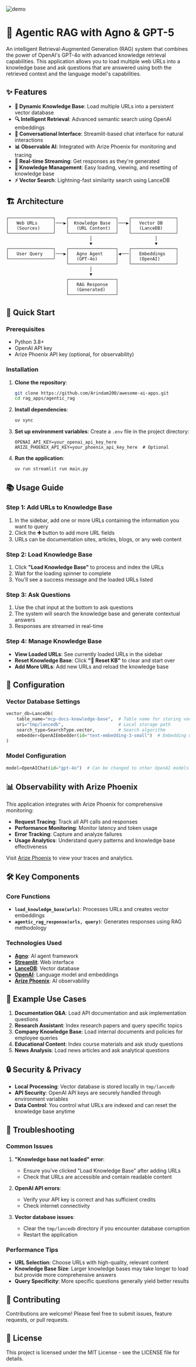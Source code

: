 ![demo](./assets/demo.gif)

# 🤖 Agentic RAG with Agno & GPT-5

An intelligent Retrieval-Augmented Generation (RAG) system that combines the power of OpenAI's GPT-4o with advanced knowledge retrieval capabilities. This application allows you to load multiple web URLs into a knowledge base and ask questions that are answered using both the retrieved context and the language model's capabilities.

## ✨ Features

- **🧠 Dynamic Knowledge Base**: Load multiple URLs into a persistent vector database
- **🔍 Intelligent Retrieval**: Advanced semantic search using OpenAI embeddings
- **💬 Conversational Interface**: Streamlit-based chat interface for natural interactions
- **📊 Observable AI**: Integrated with Arize Phoenix for monitoring and tracing
- **🚀 Real-time Streaming**: Get responses as they're generated
- **🔄 Knowledge Management**: Easy loading, viewing, and resetting of knowledge base
- **⚡ Vector Search**: Lightning-fast similarity search using LanceDB

## 🏗️ Architecture

```
┌─────────────────┐    ┌──────────────────┐    ┌─────────────────┐
│   Web URLs      │───▶│  Knowledge Base  │───▶│   Vector DB     │
│   (Sources)     │    │   (URL Content)  │    │   (LanceDB)     │
└─────────────────┘    └──────────────────┘    └─────────────────┘
                                │                        │
                                ▼                        ▼
┌─────────────────┐    ┌──────────────────┐    ┌─────────────────┐
│   User Query    │───▶│   Agno Agent     │◀───│   Embeddings    │
└─────────────────┘    │   (GPT-4o)       │    │   (OpenAI)      │
                       └──────────────────┘    └─────────────────┘
                                │
                                ▼
                       ┌──────────────────┐
                       │   RAG Response   │
                       │   (Generated)    │
                       └──────────────────┘
```

## 🚀 Quick Start

### Prerequisites

- Python 3.8+
- OpenAI API key
- Arize Phoenix API key (optional, for observability)

### Installation

1. **Clone the repository**:

   ```bash
   git clone https://github.com/Arindam200/awesome-ai-apps.git
   cd rag_apps/agentic_rag
   ```

2. **Install dependencies**:

   ```bash
   uv sync
   ```

3. **Set up environment variables**:
   Create a `.env` file in the project directory:

   ```env
   OPENAI_API_KEY=your_openai_api_key_here
   ARIZE_PHOENIX_API_KEY=your_phoenix_api_key_here  # Optional
   ```

4. **Run the application**:
   ```bash
   uv run streamlit run main.py
   ```

## 📚 Usage Guide

### Step 1: Add URLs to Knowledge Base

1. In the sidebar, add one or more URLs containing the information you want to query
2. Click the **➕** button to add more URL fields
3. URLs can be documentation sites, articles, blogs, or any web content

### Step 2: Load Knowledge Base

1. Click **"Load Knowledge Base"** to process and index the URLs
2. Wait for the loading spinner to complete
3. You'll see a success message and the loaded URLs listed

### Step 3: Ask Questions

1. Use the chat input at the bottom to ask questions
2. The system will search the knowledge base and generate contextual answers
3. Responses are streamed in real-time

### Step 4: Manage Knowledge Base

- **View Loaded URLs**: See currently loaded URLs in the sidebar
- **Reset Knowledge Base**: Click **"🔄 Reset KB"** to clear and start over
- **Add More URLs**: Add new URLs and reload the knowledge base

## 🔧 Configuration

### Vector Database Settings

```python
vector_db=LanceDb(
    table_name="mcp-docs-knowledge-base",  # Table name for storing vectors
    uri="tmp/lancedb",                     # Local storage path
    search_type=SearchType.vector,         # Search algorithm
    embedder=OpenAIEmbedder(id="text-embedding-3-small")  # Embedding model
)
```

### Model Configuration

```python
model=OpenAIChat(id="gpt-4o")  # Can be changed to other OpenAI models
```

## 📊 Observability with Arize Phoenix

This application integrates with Arize Phoenix for comprehensive monitoring:

- **Request Tracing**: Track all API calls and responses
- **Performance Monitoring**: Monitor latency and token usage
- **Error Tracking**: Capture and analyze failures
- **Usage Analytics**: Understand query patterns and knowledge base effectiveness

Visit [Arize Phoenix](https://app.phoenix.arize.com) to view your traces and analytics.

## 🛠️ Key Components

### Core Functions

- **`load_knowledge_base(urls)`**: Processes URLs and creates vector embeddings
- **`agentic_rag_response(urls, query)`**: Generates responses using RAG methodology

### Technologies Used

- **[Agno](https://github.com/agno-ai/agno)**: AI agent framework
- **[Streamlit](https://streamlit.io/)**: Web interface
- **[LanceDB](https://lancedb.com/)**: Vector database
- **[OpenAI](https://openai.com/)**: Language model and embeddings
- **[Arize Phoenix](https://phoenix.arize.com/)**: AI observability

## 📝 Example Use Cases

1. **Documentation Q&A**: Load API documentation and ask implementation questions
2. **Research Assistant**: Index research papers and query specific topics
3. **Company Knowledge Base**: Load internal documents and policies for employee queries
4. **Educational Content**: Index course materials and ask study questions
5. **News Analysis**: Load news articles and ask analytical questions

## 🔒 Security & Privacy

- **Local Processing**: Vector database is stored locally in `tmp/lancedb`
- **API Security**: OpenAI API keys are securely handled through environment variables
- **Data Control**: You control what URLs are indexed and can reset the knowledge base anytime

## 🐛 Troubleshooting

### Common Issues

1. **"Knowledge base not loaded" error**:

   - Ensure you've clicked "Load Knowledge Base" after adding URLs
   - Check that URLs are accessible and contain readable content

2. **OpenAI API errors**:

   - Verify your API key is correct and has sufficient credits
   - Check internet connectivity

3. **Vector database issues**:
   - Clear the `tmp/lancedb` directory if you encounter database corruption
   - Restart the application

### Performance Tips

- **URL Selection**: Choose URLs with high-quality, relevant content
- **Knowledge Base Size**: Larger knowledge bases may take longer to load but provide more comprehensive answers
- **Query Specificity**: More specific questions generally yield better results

## 🤝 Contributing

Contributions are welcome! Please feel free to submit issues, feature requests, or pull requests.

## 📜 License

This project is licensed under the MIT License - see the LICENSE file for details.
